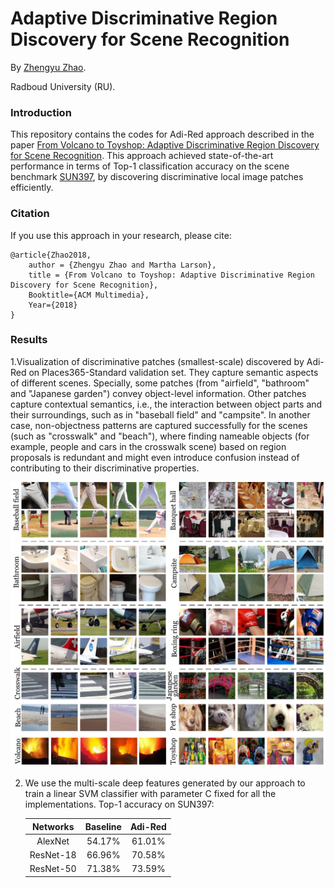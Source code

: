 # Adaptive Discriminative Region Discovery for Scene Recognition

By [Zhengyu Zhao](https://zhengyuzhao.github.io/).

Radboud University (RU).

### Introduction

This repository contains the codes for Adi-Red approach described in the paper [From Volcano to Toyshop: Adaptive Discriminative Region
Discovery for Scene Recognition](). This approach achieved state-of-the-art performance in terms of Top-1 classification accuracy on the scene benchmark [SUN397](https://groups.csail.mit.edu/vision/SUN/), by discovering discriminative local image patches efficiently. 

### Citation

If you use this approach in your research, please cite:

	@article{Zhao2018,
		author = {Zhengyu Zhao and Martha Larson},
		title = {From Volcano to Toyshop: Adaptive Discriminative Region Discovery for Scene Recognition},
		Booktitle={ACM Multimedia},
		Year={2018}
	}


### Results
1.Visualization of discriminative patches (smallest-scale) discovered by Adi-Red on Places365-Standard validation set. They capture semantic aspects of different scenes. Specially, some patches (from "airfield", "bathroom" and "Japanese garden") convey object-level information. Other patches capture contextual semantics, i.e., the interaction between object parts and their surroundings, such as in "baseball field" and "campsite". In another case, non-objectness patterns are captured successfully for the scenes (such as "crosswalk" and "beach"), where finding nameable objects (for example, people and cars in the crosswalk scene) based on region proposals is redundant and might even introduce confusion instead of contributing to their discriminative properties.


![patches](https://github.com/ZhengyuZhao/Adaptive-Discriminative-Region-Discovery/blob/master/figures/discriminative_patches_final.jpg)





2. We use the multi-scale deep features generated by our approach to train a linear SVM classifier with parameter C fixed for all the     implementations.
Top-1 accuracy on SUN397: 

	Networks|Baseline|Adi-Red
	:---:|:---:|:---:
	AlexNet|54.17%|61.01%
	ResNet-18|66.96%|70.58%
	ResNet-50|71.38%|73.59%
	

	

